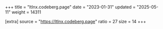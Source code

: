 +++
title = "ltlnx.codeberg.page"
date = "2023-01-31"
updated = "2025-05-11"
weight = 14311

[extra]
source = "https://ltlnx.codeberg.page"
ratio = 27
size = 14
+++
